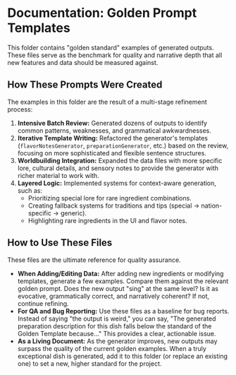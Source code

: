 # Documentation: Golden Prompt Templates

This folder contains "golden standard" examples of generated outputs. These files serve as the benchmark for quality and narrative depth that all new features and data should be measured against.

## How These Prompts Were Created

The examples in this folder are the result of a multi-stage refinement process:

1.  **Intensive Batch Review:** Generated dozens of outputs to identify common patterns, weaknesses, and grammatical awkwardnesses.
2.  **Iterative Template Writing:** Refactored the generator's templates (`flavorNotesGenerator`, `preparationGenerator`, etc.) based on the review, focusing on more sophisticated and flexible sentence structures.
3.  **Worldbuilding Integration:** Expanded the data files with more specific lore, cultural details, and sensory notes to provide the generator with richer material to work with.
4.  **Layered Logic:** Implemented systems for context-aware generation, such as:
    *   Prioritizing special lore for rare ingredient combinations.
    *   Creating fallback systems for traditions and tips (special -> nation-specific -> generic).
    *   Highlighting rare ingredients in the UI and flavor notes.

## How to Use These Files

These files are the ultimate reference for quality assurance.

-   **When Adding/Editing Data:** After adding new ingredients or modifying templates, generate a few examples. Compare them against the relevant golden prompt. Does the new output "sing" at the same level? Is it as evocative, grammatically correct, and narratively coherent? If not, continue refining.
-   **For QA and Bug Reporting:** Use these files as a baseline for bug reports. Instead of saying "the output is weird," you can say, "The generated preparation description for this dish falls below the standard of the Golden Template because..." This provides a clear, actionable issue.
-   **As a Living Document:** As the generator improves, new outputs may surpass the quality of the current golden examples. When a truly exceptional dish is generated, add it to this folder (or replace an existing one) to set a new, higher standard for the project. 